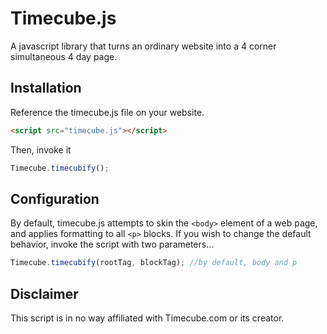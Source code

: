 Timecube.js
===========

A javascript library that turns an ordinary website into a 4 corner
simultaneous 4 day page.

Installation
------------

Reference the timecube.js file on your website.
```html
<script src="timecube.js"></script>
```
Then, invoke it

```javascript
Timecube.timecubify();
```
Configuration
-------------

By default, timecube.js attempts to skin the `<body>` element of a web page, and
applies formatting to all `<p>` blocks.  If you wish to change the default
behavior, invoke the script with two parameters...
```javascript
Timecube.timecubify(rootTag, blockTag); //by default, body and p
```
Disclaimer
----------

This script is in no way affiliated with Timecube.com or its creator. 
